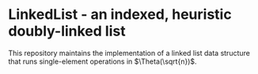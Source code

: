 # LinkedList - an indexed, heuristic doubly-linked list

This repository maintains the implementation of a linked list data structure that runs single-element operations in $\Theta(\sqrt{n})$.
